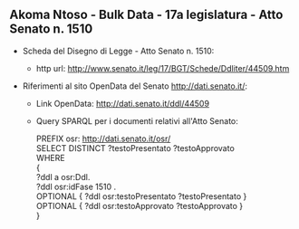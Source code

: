 ## Akoma Ntoso - Bulk Data - 17a legislatura - Atto Senato n. 1510 ##

* Scheda del Disegno di Legge - Atto Senato n. 1510:
	* http url: http://www.senato.it/leg/17/BGT/Schede/Ddliter/44509.htm

* Riferimenti al sito OpenData del Senato http://dati.senato.it/:
	* Link OpenData: http://dati.senato.it/ddl/44509
	* Query SPARQL per i documenti relativi all'Atto Senato:

        PREFIX osr: <http://dati.senato.it/osr/>  
		SELECT DISTINCT ?testoPresentato ?testoApprovato  
		WHERE  
		{  
		    ?ddl a osr:Ddl.  
		    ?ddl osr:idFase 1510 .  
		    OPTIONAL { ?ddl osr:testoPresentato ?testoPresentato }  
		    OPTIONAL { ?ddl osr:testoApprovato ?testoApprovato }  
		}
		